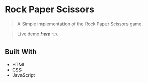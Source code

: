 # Rock Paper Scissors

> A Simple implementation of the Rock Paper Scissors game.

> Live demo [_here_](https://ahmed-mohadin.github.io/rock-paper-scissors/) 👈.

## Built With
- HTML
- CSS
- JavaScript